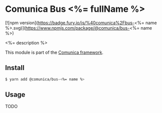 # Comunica Bus <%= fullName %>

[![npm version](https://badge.fury.io/js/%40comunica%2Fbus-<%= name %>.svg)](https://www.npmjs.com/package/@comunica/bus-<%= name %>)

<%= description %>

This module is part of the [Comunica framework](https://github.com/comunica/comunica).

## Install

```bash
$ yarn add @comunica/bus-<%= name %>
```

## Usage

TODO
